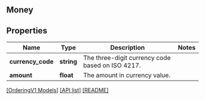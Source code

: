 ## Money

## Properties

Name | Type | Description | Notes
------------ | ------------- | ------------- | -------------
**currency_code** | **string** | The three-digit currency code based on ISO 4217. |
**amount** | **float** | The amount in currency value. |

[[OrderingV1 Models]](../) [[API list]](../../Api) [[README]](../../../README.md)
